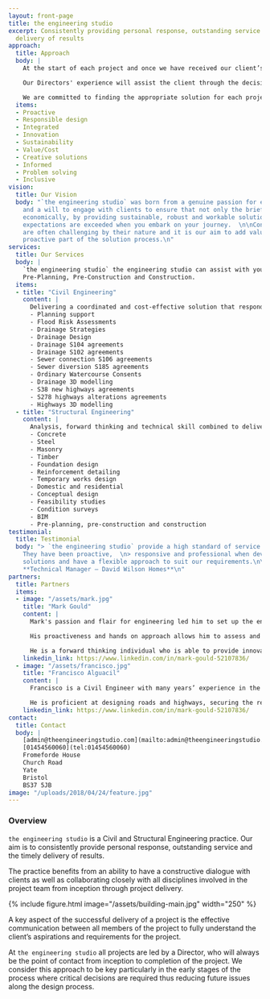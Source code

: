 ```yaml
---
layout: front-page
title: the engineering studio
excerpt: Consistently providing personal response, outstanding service and the timely
  delivery of results
approach:
  title: Approach
  body: |
    At the start of each project and once we have received our client’s specific requirements and aspirations we will identify the key aspects for the successful delivery of each particular project.

    Our Directors' experience will assist the client through the decision making process in regards to the design and planning stages, budget, programme, site, environment, project risk profile and deliverability at the early stages of the process.

    We are committed to finding the appropriate solution for each project, considering all factors and responding to our client’s and the project’s requirements and aspirations. At `the engineering studio` we find creative solutions to complex challenges.
  items:
  - Proactive
  - Responsible design
  - Integrated
  - Innovation
  - Sustainability
  - Value/Cost
  - Creative solutions
  - Informed
  - Problem solving
  - Inclusive
vision:
  title: Our Vision
  body: "`the engineering studio` was born from a genuine passion for engineering
    and a will to engage with clients to ensure that not only the brief is delivered
    economically, by providing sustainable, robust and workable solutions, but your
    expectations are exceeded when you embark on your journey.  \n\nConstruction projects
    are often challenging by their nature and it is our aim to add value and be a
    proactive part of the solution process.\n"
services:
  title: Our Services
  body: |
    `the engineering studio` the engineering studio can assist with your project during any of the different stages:  
    Pre-Planning, Pre-Construction and Construction.
  items:
  - title: "Civil Engineering"
    content: |
      Delivering a coordinated and cost-effective solution that responds to the requirements of each development site.
      - Planning support
      - Flood Risk Assessments
      - Drainage Strategies
      - Drainage Design
      - Drainage S104 agreements
      - Drainage S102 agreements
      - Sewer connection S106 agreements
      - Sewer diversion S185 agreements
      - Ordinary Watercourse Consents
      - Drainage 3D modelling
      - S38 new highways agreements
      - S278 highways alterations agreements
      - Highways 3D modelling
  - title: "Structural Engineering"
    content: |
      Analysis, forward thinking and technical skill combined to deliver efficient & exciting structural solutions for your building.
      - Concrete
      - Steel
      - Masonry
      - Timber
      - Foundation design
      - Reinforcement detailing
      - Temporary works design
      - Domestic and residential
      - Conceptual design
      - Feasibility studies
      - Condition surveys
      - BIM
      - Pre-planning, pre-construction and construction
testimonial:
  title: Testimonial
  body: "> `the engineering studio` provide a high standard of service and delivery.
    They have been proactive,  \n> responsive and professional when developing engineering
    solutions and have a flexible approach to suit our requirements.\n\nJeremy Johnson,
    **Technical Manager – David Wilson Homes**\n"
partners:
  title: Partners
  items:
  - image: "/assets/mark.jpg"
    title: "Mark Gould"
    content: |
      Mark's passion and flair for engineering led him to set up the engineering studio in 2018 with the aim to provide clients with the best support, service and technical solutions for their projects. His 18 years’ practical experience working for some of the world’s leading multidisciplinary engineering companies has provided him with the knowledge and skills to be able to successfully design and manage a variety of construction projects in the education, health, commercial, residential and refurbishment sectors incorporating all of the major building materials.

      His proactiveness and hands on approach allows him to assess and establish the key risks of each project in order to successfully manage the design process from the outset through to completion.

      He is a forward thinking individual who is able to provide innovative design solutions on challenging sites. Mark's experience of building strong and trusting relationships with all team members maximises performance, while his high technical knowledge of civil & structural engineering ensures quality and excellence are constantly delivered for the duration of each project.
    linkedin_link: https://www.linkedin.com/in/mark-gould-52107836/
  - image: "/assets/francisco.jpg"
    title: "Francisco Alguacil"
    content: |
      Francisco is a Civil Engineer with many years’ experience in the construction industry. He has practical experience of a wide variety of projects in all of the major sectors. Francisco is experienced in the design of surface water drainage systems in accordance with the SUDS hierarchy including soakaways, swales, attenuation ponds and underground attenuation tanks to meet the requirements of clients and LPAs. He has also secured the required Approvals from the Environment Agency, Local Drainage Boards and Water Authorities. He also designs foul drainage systems to discharge either into the nearby adopted sewer or to foul treatment plants and has applied and obtained the requisite S104, S185, S106 legal agreements for the proposed drainage works.

      He is proficient at designing roads and highways, securing the requisition for S38 & S278 agreements and is also very experienced in undertaking the 3D modelling of development sites to arrive at a balanced cut and fill solution, avoiding the need for the costly net import or export of bulk material across the entire site and under discreet phases.
    linkedin_link: https://www.linkedin.com/in/mark-gould-52107836/
contact:
  title: Contact
  body: |
    [admin@theengineeringstudio.com](mailto:admin@theengineeringstudio.com)  
    [01454560060](tel:01454560060)  
    Fromeforde House  
    Church Road  
    Yate  
    Bristol  
    BS37 5JB
image: "/uploads/2018/04/24/feature.jpg"
---
```

### Overview

`the engineering studio` is a Civil and Structural Engineering practice. Our aim is to consistently provide personal response, outstanding service and the timely delivery of results.

The practice benefits from an ability to have a constructive dialogue with clients as well as collaborating closely with all disciplines involved in the project team from inception through project delivery.

{% include figure.html image="/assets/building-main.jpg" width="250" %}

A key aspect of the successful delivery of a project is the effective communication between all members of the project to fully understand the client’s aspirations and requirements for the project.

At `the engineering studio` all projects are led by a Director, who will always be the point of contact from inception to completion of the project. We consider this approach to be key particularly in the early stages of the process where critical decisions are required thus reducing future issues along the design process.
